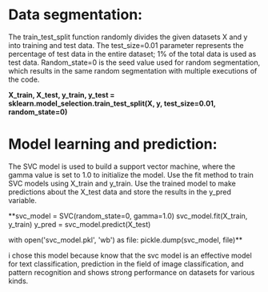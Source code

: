 # Data segmentation:
The train_test_split function randomly divides the given datasets X and y into training and test data.
The test_size=0.01 parameter represents the percentage of test data in the entire dataset; 1% of the total data is used as test data.
Random_state=0 is the seed value used for random segmentation, which results in the same random segmentation with multiple executions of the code.

**X_train, X_test, y_train, y_test = sklearn.model_selection.train_test_split(X, y, test_size=0.01, random_state=0)**

# Model learning and prediction:
The SVC model is used to build a support vector machine, where the gamma value is set to 1.0 to initialize the model.
Use the fit method to train SVC models using X_train and y_train.
Use the trained model to make predictions about the X_test data and store the results in the y_pred variable.

**svc_model = SVC(random_state=0, gamma=1.0)
svc_model.fit(X_train, y_train)
y_pred = svc_model.predict(X_test)

with open('svc_model.pkl', 'wb') as file:
    pickle.dump(svc_model, file)**

i chose this model because  know that the svc model is an effective model for text classification,
prediction in the field of image classification, and pattern recognition and shows strong performance on datasets for various kinds.
